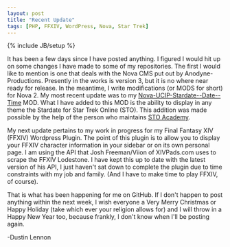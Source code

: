 ```yaml
---
layout: post
title: "Recent Update"
tags: [PHP, FFXIV, WordPress, Nova, Star Trek]
---
```

{% include JB/setup %}

It has been a few days since I have posted anything. I figured I would hit up on some changes I have made to some of my repositories. The first I would like to mention is one that deals with the Nova CMS put out by 
Anodyne-Productions. Presently in the works is version 3, but it is no where near ready for release. In the meantime, I write modifications (or MODS for short) for Nova 2. My most recent update was to my 
[Nova-UCIP-Stardate--Date--Time](https://github.com/demonicpagan/Nova-UCIP-Stardate--Date--Time) MOD. What I have added to this MOD is the ability to display in any theme the Stardate for Star Trek Online (STO). This
addition was made possible by the help of the person who maintains [STO Academy](http://www.stoacademy.com/).

<!-- more -->

My next update pertains to my work in progress for my Final Fantasy XIV (FFXIV) Wordpress Plugin. The point of this plugin is to allow you to display your FFXIV character information in your sidebar or on its own personal
page. I am using the API that Josh Freeman/Viion of XIVPads.com uses to scrape the FFXIV Lodestone. I have kept this up to date with the latest version of his API, I just haven't sat down to complete the plugin due to time
constraints with my job and family. (And I have to make time to play FFXIV, of course).

That is what has been happening for me on GitHub. If I don't happen to post anything within the next week, I wish everyone a Very Merry Christmas or Happy Holiday (take which ever your religion allows for) and I will throw in a
Happy New Year too, because frankly, I don't know when I'll be posting again.

-Dustin Lennon
